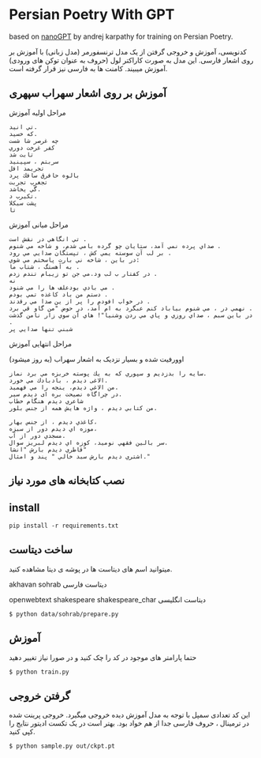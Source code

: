 
# Persian Poetry With GPT

based on [nanoGPT](https://github.com/karpathy/nanoGPT.git) by andrej karpathy for training on Persian Poetry.

کدنویسی، آموزش و خروجی گرفتن از یک مدل ترنسفورمر (مدل زبانی)  با آموزش بر روی اشعار فارسی. این مدل به صورت کاراکتر لول (حروف به عنوان توکن های ورودی) آموزش میبیند.
کامنت ها به فارسی نیز قرار گرفته است.

## آموزش بر روی اشعار سهراب سپهری

مراحل اولیه آموزش
```
تي انيد.      
كه خسيد.      
چه غرصر شا شست
كفر غرخت دوري 
تابت شد       
سربتم ، سپينيد
تجريمد افل
بالوه حافرق سافك پرد
تجغرب تجربت
گي يخاشد.
تكيرب د.
پشت سيكلا
تا
```

مراحل میانی آموزش 
```
تي انگاهي در نقش است .
صداي پرده نمي آمد، ستايان چو گرده بامي شدم، و شاخه مي شنوم .
بر لب آن سوسته يمي كش ، تپستگان صدايي مي رود .
در باين ، شاخه ني بارت پاسختم مي شوي: 
به آهستگ ، شتاب ما .
در كفتار ب لب ود.مي جن تو زيبام تندم زدم .
نه
مي بادي بودعلف ها را مي شنود .
دستم من باد كاغذه تمي بودم .
در خواب افودم را پر از ين صدا مي رقدند .
نهمي در ، مي شنوم بياباد كنم عبگرد به ام آمد، در حوض "من گاو قي برد .
در باين سبم ، صداي روزي و پاي مي ردن وشنيا"! هاي آن سوي زار نامن گذشت .
شبني تنها صدايي پر 
```

مراحل انتهایی آموزش

اوورفیت شده و بسیار نزدیک به اشعار سهراب
(به روز میشود)
```
سایه را بدزديم و سپوري كه به يك پوسته خربزه مي برد نماز.
الاغی ديدم ، بادبادك مي خورد.
من الاغي ديدم، ينجه را مي فهميد.
در چراگاه نصيحت بره ای ديدم سير.
شاعري ديدم هنگام خطاب
من كتابي ديدم ، واژه هايش همه از جنس بلور.

كاغذي ديدم ، از جنس بهار،
موزه اي ديدم دور از سبزه،
مسجدي دور از آب.
سر بالين فقهي نوميد، كوزه اي ديدم لبريز سوال.
قاطري ديدم بارش "انشا"
اشتري ديدم بارش سبد خالي " پند و امثال."
```

## نصب کتابخانه های مورد نیاز
## install

```
pip install -r requirements.txt
```

## ساخت دیتاست

میتوانید اسم های دیتاست ها در پوشه ی دیتا مشاهده کنید.

akhavan sohrab دیتاست فارسی

openwebtext shakespeare shakespeare_char دیتاست انگلیسی

```
$ python data/sohrab/prepare.py
```

## آموزش

حتما پارامتر های موجود در کد را چک کنید و در صورا نیاز تغییر دهید

```
$ python train.py
```

## گرفتن خروجی 

این کد تعدادی سمپل با توجه به مدل آموزش دیده خروجی میگیرد.
خروجی پرینت شده در ترمینال ، حروف فارسی جدا از هم خواد بود.
بهتر است در یک تکست ادیتور نتایج را کپی کنید.

```
$ python sample.py out/ckpt.pt
```

